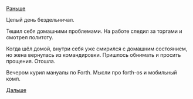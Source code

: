 [Раньше](2018.11.06.md)

Целый день бездельничал.

Тешил себя домашними проблемами.
На работе следил за торгами и смотрел политоту.

Когда шёл домой, внутри себя уже смирился с домашним состоянием, но жена вернулась из командировки.
Пришлось обнимать и просить прощения. Отошла.

Вечером курил мануалы по Forth. Мысли про forth-os и мобильный комп.

[Дальше](2018.11.08.md)